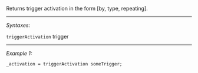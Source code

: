 Returns trigger activation in the form [by, type, repeating].


---
*Syntaxes:*

`triggerActivation` trigger

---
*Example 1:*

```sqf
_activation = triggerActivation someTrigger;
```